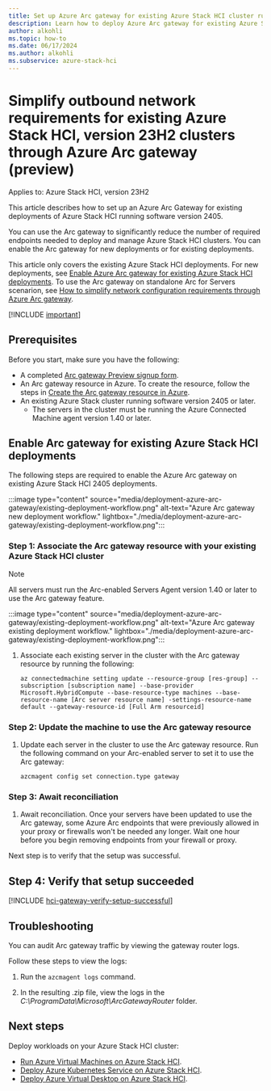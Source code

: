 ```yaml
--- 
title: Set up Azure Arc gateway for existing Azure Stack HCI cluster running version 2405 (preview)
description: Learn how to deploy Azure Arc gateway for existing Azure Stack HCI deployments running software version 2405 (preview). 
author: alkohli
ms.topic: how-to
ms.date: 06/17/2024
ms.author: alkohli
ms.subservice: azure-stack-hci
---
```


# Simplify outbound network requirements for existing Azure Stack HCI, version 23H2 clusters through Azure Arc gateway (preview)

Applies to: Azure Stack HCI, version 23H2

This article describes how to set up an Azure Arc Gateway for existing deployments of Azure Stack HCI running software version 2405.

You can use the Arc gateway to significantly reduce the number of required endpoints needed to deploy and manage Azure Stack HCI clusters. You can enable the Arc gateway for new deployments or for existing deployments. 

This article only covers the existing Azure Stack HCI deployments. For new deployments, see [Enable Azure Arc gateway for existing Azure Stack HCI deployments](deployment-azure-arc-gateway-new-cluster.md). To use the Arc gateway on standalone Arc for Servers scenarion, see [How to simplify network configuration requirements through Azure Arc gateway](/azure/azure-arc/servers/arc-gateway).


[!INCLUDE [important](../../includes/hci-preview.md)]

## Prerequisites

Before you start, make sure you have the following:

- A completed [Arc gateway Preview signup form](https://forms.office.com/pages/responsepage.aspx?id=v4j5cvGGr0GRqy180BHbR2WRja4SbkFJm6k6LDfxchxUN1dYTlZIM1JYTVFCN0RVTjgyVEZHMkFTSC4u).
- An Arc gateway resource in Azure. To create the resource, follow the steps in [Create the Arc gateway resource in Azure](./deployment-azure-arc-gateway-overview.md#create-the-arc-gateway-resource-in-azure).
- An existing Azure Stack cluster running software version 2405 or later.
  - The servers in the cluster must be running the Azure Connected Machine agent version 1.40 or later.


## Enable Arc gateway for existing Azure Stack HCI deployments

The following steps are required to enable the Azure Arc gateway on existing Azure Stack HCI 2405 deployments.

  :::image type="content" source="media/deployment-azure-arc-gateway/existing-deployment-workflow.png" alt-text="Azure Arc gateway new deployment workflow." lightbox="./media/deployment-azure-arc-gateway/existing-deployment-workflow.png":::


### Step 1: Associate the Arc gateway resource with your existing Azure Stack HCI cluster

> [!NOTE]
> All servers must run the Arc-enabled Servers Agent version 1.40 or later to use the Arc gateway feature.

  :::image type="content" source="media/deployment-azure-arc-gateway/existing-deployment-workflow.png" alt-text="Azure Arc gateway existing deployment workflow." lightbox="./media/deployment-azure-arc-gateway/existing-deployment-workflow.png":::

1. Associate each existing server in the cluster with the Arc gateway resource by running the following:

    ```azurecli
    az connectedmachine setting update --resource-group [res-group] --subscription [subscription name] --base-provider Microsoft.HybridCompute --base-resource-type machines --base-resource-name [Arc server resource name] -settings-resource-name default --gateway-resource-id [Full Arm resourceid]
    ```

### Step 2: Update the machine to use the Arc gateway resource  

1. Update each server in the cluster to use the Arc gateway resource. Run the following command on your Arc-enabled server to set it to use the Arc gateway:

    ```azurecli
    azcmagent config set connection.type gateway
    ```

### Step 3: Await reconciliation

1. Await reconciliation. Once your servers have been updated to use the Arc gateway, some Azure Arc endpoints that were previously allowed in your proxy or firewalls won't be needed any longer. Wait one hour before you begin removing endpoints from your firewall or proxy.

Next step is to verify that the setup was successful.

## Step 4: Verify that setup succeeded

[!INCLUDE [hci-gateway-verify-setup-successful](../../includes/hci-gateway-verify-setup-successful.md)]

## Troubleshooting  

You can audit Arc gateway traffic by viewing the gateway router logs.  

Follow these steps to view the logs:

1. Run the `azcmagent logs` command.

1. In the resulting .zip file, view the logs in the *C:\ProgramData\Microsoft\ArcGatewayRouter* folder.


## Next steps

Deploy workloads on your Azure Stack HCI cluster:

- [Run Azure Virtual Machines on Azure Stack HCI](../manage/create-arc-virtual-machines.md).
- [Deploy Azure Kubernetes Service on Azure Stack HCI](/azure/aks/hybrid/aks-create-clusters-cli).
- [Deploy Azure Virtual Desktop on Azure Stack HCI](/azure/virtual-desktop/deploy-azure-virtual-desktop).